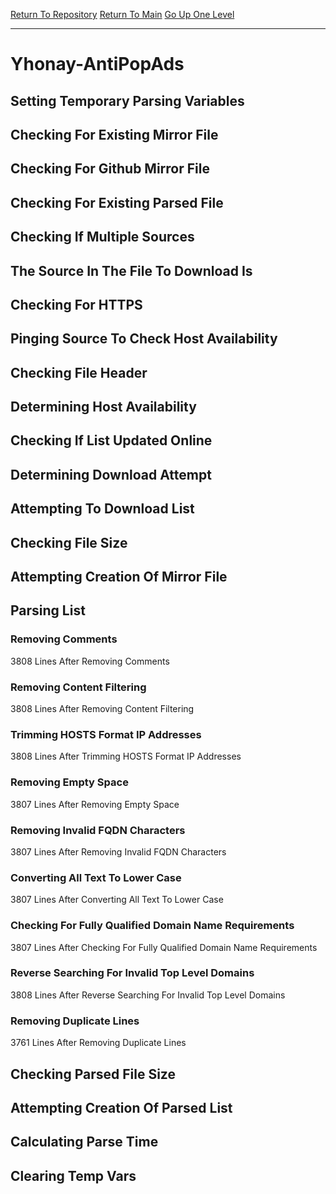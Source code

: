 [Return To Repository](https://github.com/deathbybandaid/piholeparser/)
[Return To Main](https://github.com/deathbybandaid/piholeparser/blob/master/RecentRunLogs/Mainlog.md)
[Go Up One Level](https://github.com/deathbybandaid/piholeparser/blob/master/RecentRunLogs/TopLevelScripts/30-Processing-Blacklists.md)
____________________________________
# Yhonay-AntiPopAds
## Setting Temporary Parsing Variables
## Checking For Existing Mirror File
## Checking For Github Mirror File
## Checking For Existing Parsed File
## Checking If Multiple Sources
## The Source In The File To Download Is
## Checking For HTTPS
## Pinging Source To Check Host Availability
## Checking File Header
## Determining Host Availability
## Checking If List Updated Online
## Determining Download Attempt
## Attempting To Download List
## Checking File Size
## Attempting Creation Of Mirror File
## Parsing List
### Removing Comments
3808 Lines After Removing Comments
### Removing Content Filtering
3808 Lines After Removing Content Filtering
### Trimming HOSTS Format IP Addresses
3808 Lines After Trimming HOSTS Format IP Addresses
### Removing Empty Space
3807 Lines After Removing Empty Space
### Removing Invalid FQDN Characters
3807 Lines After Removing Invalid FQDN Characters
### Converting All Text To Lower Case
3807 Lines After Converting All Text To Lower Case
### Checking For Fully Qualified Domain Name Requirements
3807 Lines After Checking For Fully Qualified Domain Name Requirements
### Reverse Searching For Invalid Top Level Domains
3808 Lines After Reverse Searching For Invalid Top Level Domains
### Removing Duplicate Lines
3761 Lines After Removing Duplicate Lines
## Checking Parsed File Size
## Attempting Creation Of Parsed List
## Calculating Parse Time
## Clearing Temp Vars
